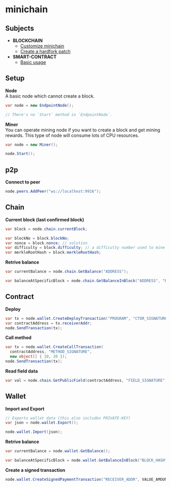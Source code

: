 minichain
====

Subjects
----
  * __BLOCKCHAIN__
    * [Customize minichain](customize_chain.md)
    * [Create a hardfork patch](hardfork_update.md)
  * __SMART-CONTRACT__
    * [Basic usage](contract/readme.md)

Setup
----
__Node__<br>
A basic node which cannot create a block. 
```cs
var node = new EndpointNode();

// There's no `Start` method in `EndpointNode`.
```

__Miner__<br>
You can operate mining node if you want to create a block and get mining rewards. This type of node will consume lots of CPU resources.
```cs
var node = new Miner();

node.Start();
```

p2p
----
__Connect to peer__
```cs
node.peers.AddPeer("ws://localhost:9916");
```

Chain
----
__Current block (last confirmed block)__
```cs
var block = node.chain.currentBlock;

var blockNo = block.blockNo;
var nonce = block.nonce; // solution
var difficulty = block.difficulty; // a difficulty number used to mine this block.
var merkleRootHash = block.merkleRootHash;
```

__Retrive balance__
```cs
var currentBalance = node.chain.GetBalance("ADDRESS");

var balanceAtSpecificBlock = node.chain.GetBalanceInBlock("ADDRESS", "BLOCK_HASH");
```

Contract
----
__Deploy__
```cs
var tx = node.wallet.CreateDeployTransaction("PROGRAM", "CTOR_SIGNATURE");
var contractAddress = tx.receiverAddr;
node.SendTransaction(tx);
```

__Call method__
```cs
var tx = node.wallet.CreateCallTransaction(
  contractAddress, "METHOD_SIGNATURE", 
  new object[] { 10, 20 });
node.SendTransaction(tx);
```

__Read field data__
```cs
var val = node.chain.GetPublicField(contractAddress, "FIELD_SIGNATURE");
```

Wallet
----
__Import and Export__
```cs
// Exports wallet data (this also includes PRIVATE-KEY)
var json = node.wallet.Export();

node.wallet.Import(json);
```

__Retrive balance__
```cs
var currentBalance = node.wallet.GetBalance();

var balanceAtSpecificBlock = node.wallet.GetBalanceInBlock("BLOCK_HASH");
```

__Create a signed transaction__
```cs
node.wallet.CreateSignedPaymentTransaction("RECEIVER_ADDR", VALUE_AMOUNT);
```
